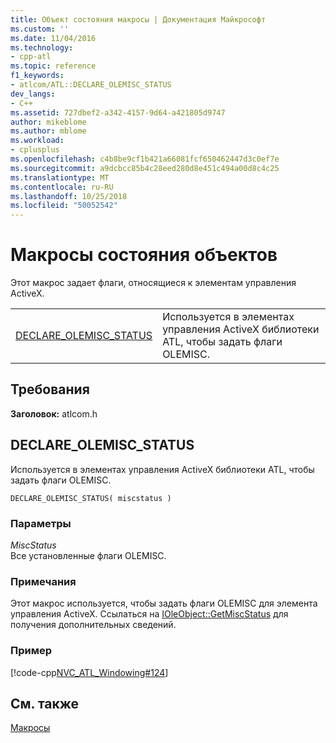 ```yaml
---
title: Объект состояния макросы | Документация Майкрософт
ms.custom: ''
ms.date: 11/04/2016
ms.technology:
- cpp-atl
ms.topic: reference
f1_keywords:
- atlcom/ATL::DECLARE_OLEMISC_STATUS
dev_langs:
- C++
ms.assetid: 727dbef2-a342-4157-9d64-a421805d9747
author: mikeblome
ms.author: mblome
ms.workload:
- cplusplus
ms.openlocfilehash: c4b8be9cf1b421a66081fcf650462447d3c0ef7e
ms.sourcegitcommit: a9dcbcc85b4c28eed280d8e451c494a00d8c4c25
ms.translationtype: MT
ms.contentlocale: ru-RU
ms.lasthandoff: 10/25/2018
ms.locfileid: "50052542"
---
```

# <a name="object-status-macros"></a>Макросы состояния объектов

Этот макрос задает флаги, относящиеся к элементам управления ActiveX.

|||
|-|-|
|[DECLARE_OLEMISC_STATUS](#declare_olemisc_status)|Используется в элементах управления ActiveX библиотеки ATL, чтобы задать флаги OLEMISC.|

## <a name="requirements"></a>Требования

**Заголовок:** atlcom.h

##  <a name="declare_olemisc_status"></a>  DECLARE_OLEMISC_STATUS

Используется в элементах управления ActiveX библиотеки ATL, чтобы задать флаги OLEMISC.

```
DECLARE_OLEMISC_STATUS( miscstatus )
```

### <a name="parameters"></a>Параметры

*MiscStatus*<br/>
Все установленные флаги OLEMISC.

### <a name="remarks"></a>Примечания

Этот макрос используется, чтобы задать флаги OLEMISC для элемента управления ActiveX. Ссылаться на [IOleObject::GetMiscStatus](/windows/desktop/api/oleidl/nf-oleidl-ioleobject-getmiscstatus) для получения дополнительных сведений.

### <a name="example"></a>Пример

[!code-cpp[NVC_ATL_Windowing#124](../../atl/codesnippet/cpp/object-status-macros_1.h)]

## <a name="see-also"></a>См. также

[Макросы](../../atl/reference/atl-macros.md)
